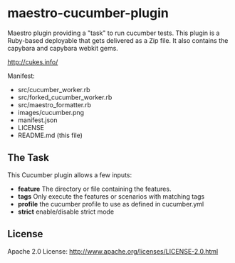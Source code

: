 # maestro-cucumber-plugin
Maestro plugin providing a "task" to run cucumber tests. This
plugin is a Ruby-based deployable that gets delivered as a Zip file. It also contains the capybara and capybara
webkit gems.

<http://cukes.info/>

Manifest:

* src/cucumber_worker.rb
* src/forked_cucumber_worker.rb
* src/maestro_formatter.rb
* images/cucumber.png
* manifest.json
* LICENSE
* README.md (this file)

## The Task
This Cucumber plugin allows a few inputs:

* **feature** The directory or file containing the features.
* **tags** Only execute the features or scenarios with matching tags
* **profile** the cucumber profile to use as defined in cucumber.yml
* **strict** enable/disable strict mode


## License
Apache 2.0 License: <http://www.apache.org/licenses/LICENSE-2.0.html>
